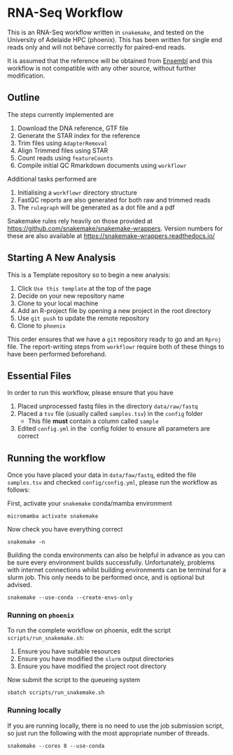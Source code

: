 # RNA-Seq Workflow

This is an RNA-Seq workflow written in `snakemake`, and tested on the University of Adelaide HPC (phoenix).
This has been written for single end reads only and will not behave correctly for paired-end reads.

It is assumed that the reference will be obtained from [Ensembl](www.ensembl.org) and this workflow is not compatible with any other source, without further modification.

## Outline

The steps currently implemented are

1. Download the DNA reference, GTF file
2. Generate the STAR index for the reference
3. Trim files using `AdapterRemoval`
4. Align Trimmed files using STAR
5. Count reads using `featureCounts`
6. Compile initial QC Rmarkdown documents using `workflowr`

Additional tasks performed are

1. Initialising a `workflowr` directory structure
2. FastQC reports are also generated for both raw and trimmed reads
3. The `rulegraph` will be generated as a dot file and a pdf

Snakemake rules rely heavily on those provided at https://github.com/snakemake/snakemake-wrappers.
Version numbers for these are also available at https://snakemake-wrappers.readthedocs.io/

## Starting A New Analysis

This is a Template repository so to begin a new analysis:

1. Click `Use this template` at the top of the page
2. Decide on your new repository name
3. Clone to your local machine
4. Add an R-project file by opening a new project in the root directory
5. Use `git push` to update the remote repository
6. Clone to `phoenix`

This order ensures that we have a `git` repository ready to go and an `Rproj` file.
The report-writing steps from `workflowr` require both of these things to have been performed beforehand.

## Essential Files

In order to run this workflow, please ensure that you have

1. Placed unprocessed fastq files in the directory `data/raw/fastq`
2. Placed a `tsv` file (usually called `samples.tsv`) in the `config` folder
    + This file **must** contain a column called `sample`
3. Edited `config.yml` in the `config folder to ensure all parameters are correct

## Running the workflow

Once you have placed your data in `data/faw/fastq`, edited the file `samples.tsv` and checked `config/config.yml`, please run the workflow as follows:

First, activate your `snakemake` conda/mamba environment

```
micromamba activate snakemake
```

Now check you have everything correct

```
snakemake -n
```

Building the conda environments can also be helpful in advance as you can be sure every environment builds successfully.
Unfortunately, problems with internet connections whilst building environments can be terminal for a slurm job.
This only needs to be performed once, and is optional but advised.

```
snakemake --use-conda --create-envs-only
```

### Running on `phoenix`

To run the complete workflow on phoenix, edit the script `scripts/run_snakemake.sh`:

1. Ensure you have suitable resources
2. Ensure you have modified the `slurm` output directories
3. Ensure you have modified the project root directory

Now submit the script to the queueing system

```
sbatch scripts/run_snakemake.sh
```

### Running locally

If you are running locally, there is no need to use the job submission script, so just run the following with the most appropriate number of threads.

```
snakemake --cores 8 --use-conda
```
